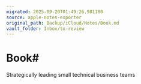 ```yaml
---
migrated: 2025-09-20T01:49:26.981180
source: apple-notes-exporter
original_path: Backup/iCloud/Notes/Book.md
vault_folder: Inbox/to-review
---
```

# Book# 

Strategically leading small technical business teams 
